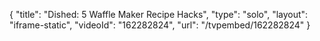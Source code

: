{
    "title": "Dished: 5 Waffle Maker Recipe Hacks",
    "type": "solo",
    "layout": "iframe-static",
    "videoId": "162282824",
    "url": "\/tvpembed\/162282824"
}